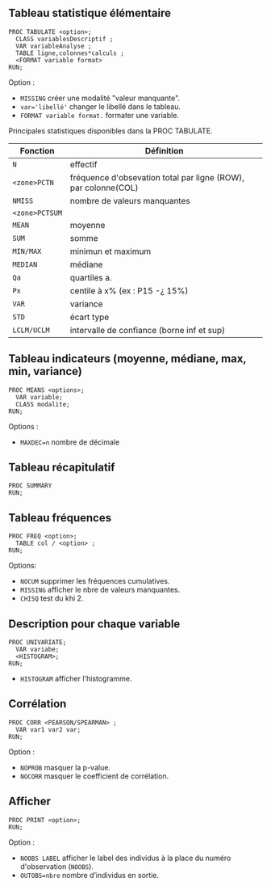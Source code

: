 ## Tableau statistique élémentaire

```
PROC TABULATE <option>;
  CLASS variablesDescriptif ;
  VAR variableAnalyse ;
  TABLE ligne,colonnes*calculs ;
  <FORMAT variable format>
RUN;
```

Option :

* `MISSING` créer une modalité "valeur manquante".
* `var='libellé'` changer le libellé dans le tableau.
* `FORMAT variable format.` formater une variable.

Principales statistiques disponibles dans la PROC TABULATE.

| Fonction | Définition |
|---|---|
| `N` | effectif |
| `<zone>PCTN` | fréquence d'obsevation total par ligne (ROW), par colonne(COL) |
| `NMISS` | nombre de valeurs manquantes |
| `<zone>PCTSUM`| 
| `MEAN` | moyenne |
| `SUM` | somme |
| `MIN/MAX` | minimun et maximum |
| `MEDIAN` | médiane |
| `Qa` | quartiles a. |
| `Px` | centile à x% (ex : P15 -¿ 15%) |
| `VAR` | variance |
| `STD` | écart type |
| `LCLM/UCLM` | intervalle de confiance (borne inf et sup) |

## Tableau indicateurs (moyenne, médiane, max, min, variance)

```
PROC MEANS <options>;
  VAR variable;
  CLASS modalite;
RUN;
```

Options :

* `MAXDEC=n` nombre de décimale

## Tableau récapitulatif

```
PROC SUMMARY
RUN;
```

## Tableau fréquences

```
PROC FREQ <option>;
  TABLE col / <option> ;
RUN;
```

Options:

* `NOCUM` supprimer les fréquences cumulatives.
* `MISSING` afficher le nbre de valeurs manquantes.
* `CHISQ` test du khi 2.

## Description pour chaque variable

```
PROC UNIVARIATE;
  VAR variabe;
  <HISTOGRAM>;
RUN;
```

* `HISTOGRAM` afficher l'histogramme.

## Corrélation

```
PROC CORR <PEARSON/SPEARMAN> ;
  VAR var1 var2 var;
RUN;
```

Option :

* `NOPROB` masquer la p-value.
* `NOCORR` masquer le coefficient de corrélation.

## Afficher

```
PROC PRINT <option>;
RUN;
```

Option :

* `NOOBS LABEL` afficher le label des individus à la place du numéro d'observation (`NOOBS`).
* `OUTOBS=nbre` nombre d’individus en sortie.
